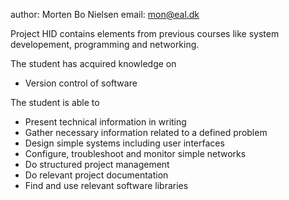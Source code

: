 author: Morten Bo Nielsen
email: mon@eal.dk

Project HID contains elements from previous courses like system developement, programming and networking.

The student has acquired knowledge on

* Version control of software

The student is able to

* Present technical information in writing
* Gather necessary information related to a defined problem
* Design simple systems including user interfaces
* Configure, troubleshoot and monitor simple networks
* Do structured project management
* Do relevant project documentation
* Find and use relevant software libraries

